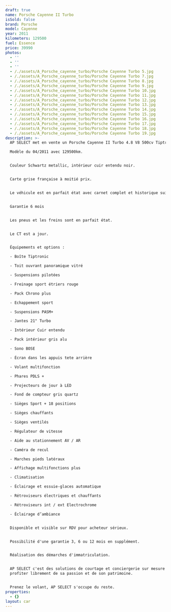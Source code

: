 ```yaml
---
draft: true
name: Porsche Cayenne II Turbo
isSold: false
brand: Porsche
model: Cayenne
year: 2011
kilometers: 129500
fuel: Essence
price: 39990
photos:
  - ''
  - ''
  - ''
  - /./assets/A_Porsche_cayenne_turbo/Porsche Cayenne Turbo 5.jpg
  - /./assets/A_Porsche_cayenne_turbo/Porsche Cayenne Turbo 7.jpg
  - /./assets/A_Porsche_cayenne_turbo/Porsche Cayenne Turbo 8.jpg
  - /./assets/A_Porsche_cayenne_turbo/Porsche Cayenne Turbo 9.jpg
  - /./assets/A_Porsche_cayenne_turbo/Porsche Cayenne Turbo 10.jpg
  - /./assets/A_Porsche_cayenne_turbo/Porsche Cayenne Turbo 11.jpg
  - /./assets/A_Porsche_cayenne_turbo/Porsche Cayenne Turbo 12.jpg
  - /./assets/A_Porsche_cayenne_turbo/Porsche Cayenne Turbo 13.jpg
  - /./assets/A_Porsche_cayenne_turbo/Porsche Cayenne Turbo 14.jpg
  - /./assets/A_Porsche_cayenne_turbo/Porsche Cayenne Turbo 15.jpg
  - /./assets/A_Porsche_cayenne_turbo/Porsche Cayenne Turbo 16.jpg
  - /./assets/A_Porsche_cayenne_turbo/Porsche Cayenne Turbo 17.jpg
  - /./assets/A_Porsche_cayenne_turbo/Porsche Cayenne Turbo 18.jpg
  - /./assets/A_Porsche_cayenne_turbo/Porsche Cayenne Turbo 19.jpg
description: >-
  AP SELECT met en vente un Porsche Cayenne II Turbo 4.8 V8 500cv Tiptronic.

  Modèle du 04/2011 avec 129500km.


  Couleur Schwartz metallic, intérieur cuir entendu noir.


  Carte grise française à moitié prix.


  Le véhicule est en parfait état avec carnet complet et historique suivi.


  Garantie 6 mois


  Les pneus et les freins sont en parfait état.


  Le CT est a jour.


  Équipements et options :

  - Boîte Tiptronic

  - Toit ouvrant panoramique vitré

  - Suspensions pilotées

  - Freinage sport étriers rouge

  - Pack Chrono plus

  - Echappement sport

  - Suspensions PASM+

  - Jantes 21" Turbo

  - Intérieur Cuir entendu

  - Pack intérieur gris alu

  - Sono BOSE

  - Écran dans les appuis tete arrière

  - Volant multifonction

  - Phares PDLS +

  - Projecteurs de jour à LED

  - Fond de compteur gris quartz

  - Sièges Sport + 18 positions

  - Sièges chauffants

  - Sièges ventilés

  - Régulateur de vitesse

  - Aide au stationnement AV / AR

  - Caméra de recul

  - Marches pieds latéraux

  - Affichage multifonctions plus

  - Climatisation

  - Éclairage et essuie-glaces automatique

  - Rétroviseurs électriques et chauffants

  - Rétroviseurs int / ext Electrochrome

  - Éclairage d’ambiance


  Disponible et visible sur RDV pour acheteur sérieux.


  Possibilité d'une garantie 3, 6 ou 12 mois en supplément.


  Réalisation des démarches d'immatriculation.


  AP SELECT c'est des solutions de courtage et conciergerie sur mesure pour
  profiter librement de sa passion et de son patrimoine.


  Prenez le volant, AP SELECT s'occupe du reste.
properties:
  - {}
layout: car
---
```


